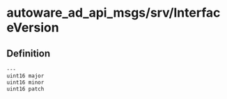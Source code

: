 # autoware_ad_api_msgs/srv/InterfaceVersion

## Definition

```txt
---
uint16 major
uint16 minor
uint16 patch
```
